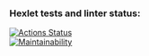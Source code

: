 ### Hexlet tests and linter status:
[![Actions Status](https://github.com/pawelmakarewicz/frontend-project-11/workflows/hexlet-check/badge.svg)](https://github.com/pawelmakarewicz/frontend-project-11/actions)  
[![Maintainability](https://api.codeclimate.com/v1/badges/1c78eea66df76f634dec/maintainability)](https://codeclimate.com/github/pawelmakarewicz/frontend-project-11/maintainability)